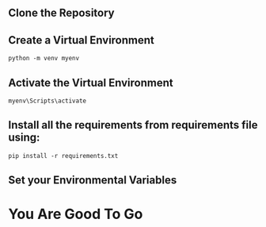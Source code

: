## Clone the Repository

## Create a Virtual Environment

```python -m venv myenv```

## Activate the Virtual Environment

```myenv\Scripts\activate```

## Install all the requirements from requirements file using:

```pip install -r requirements.txt```

## Set your Environmental Variables

# You Are Good To Go
